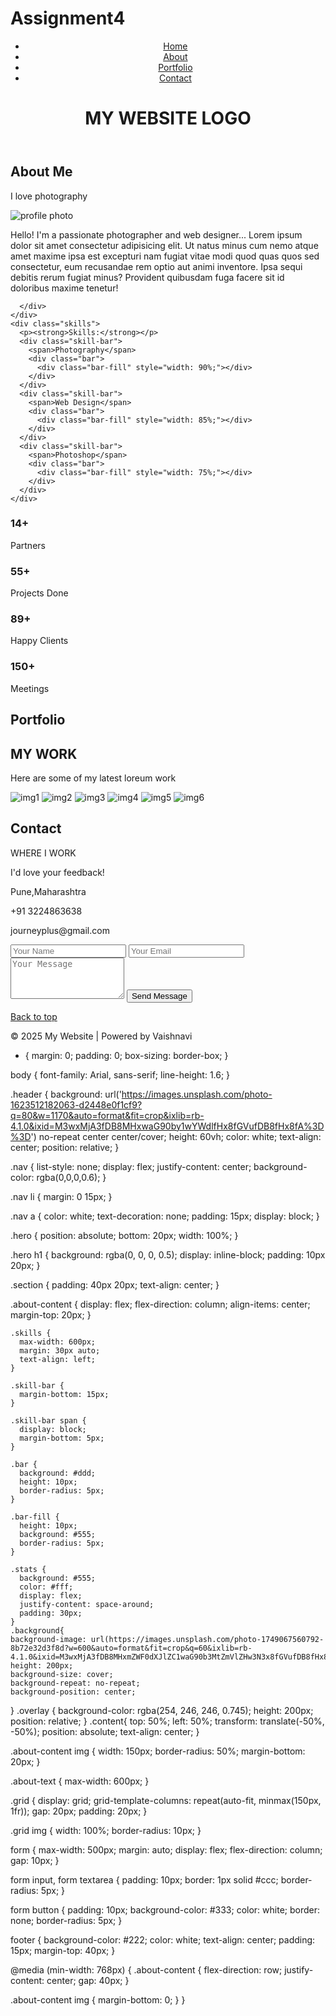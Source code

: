 # Assignment4
<!DOCTYPE html>
<html lang="en">

<head>
  <meta charset="UTF-8" />
  <meta name="viewport" content="width=device-width, initial-scale=1.0" />
  <title>My Website</title>
  <link rel="stylesheet" href="web.css" />
  <link rel="stylesheet" href="https://cdnjs.cloudflare.com/ajax/libs/font-awesome/6.7.2/css/all.min.css">
</head>

<body>
  <header class="header">
    <nav>
      <ul class="nav">
        <li><a href="#">Home</a></li>
        <li><a href="#about">About</a></li>
        <li><a href="#portfolio">Portfolio</a></li>
        <li><a href="#contact">Contact</a></li>
      </ul>
    </nav>
    <div class="hero">
      <h1>MY WEBSITE LOGO</h1>
    </div>
  </header>

  <section id="about" class="section about">
    <h2>About Me</h2>
    <p class="tagline">I love photography</p>
    <div class="about-content">
      <img
        src="https://images.pexels.com/photos/712513/pexels-photo-712513.jpeg?cs=srgb&dl=pexels-olly-712513.jpg&fm=jpg"
        alt="profile photo" />
      <div class="about-text">
        <p>Hello! I'm a passionate photographer and web designer...
          Lorem ipsum dolor sit amet consectetur adipisicing elit. Ut natus minus cum nemo atque amet maxime ipsa est
          excepturi nam fugiat vitae modi quod quas quos sed consectetur, eum recusandae rem optio aut animi inventore.
          Ipsa sequi debitis rerum fugiat minus? Provident quibusdam fuga facere sit id doloribus maxime tenetur!</p>

      </div>
    </div>
    <div class="skills">
      <p><strong>Skills:</strong></p>
      <div class="skill-bar">
        <span>Photography</span>
        <div class="bar">
          <div class="bar-fill" style="width: 90%;"></div>
        </div>
      </div>
      <div class="skill-bar">
        <span>Web Design</span>
        <div class="bar">
          <div class="bar-fill" style="width: 85%;"></div>
        </div>
      </div>
      <div class="skill-bar">
        <span>Photoshop</span>
        <div class="bar">
          <div class="bar-fill" style="width: 75%;"></div>
        </div>
      </div>
    </div>
  </section>
 <section id="portfolio" class="section portfolio"></section>
  <div class="stats">
    <div><h3>14+</h3><p>Partners</p></div>
    <div><h3>55+</h3><p>Projects Done</p></div>
    <div><h3>89+</h3><p>Happy Clients</p></div>
    <div><h3>150+</h3><p>Meetings</p></div>
  </div>
      <div class="background">
       <div class="overlay"> 
        <div class="content">
          <h2>Portfolio</h2>
      </div>
      </div>
      </div>
      </section>
      

  <section id="portfolio" class="section portfolio">
    <h2>MY WORK</h2>
    <p>Here are some of my latest loreum work</p>
    <div class="grid">
      <img src="https://www.pixelstalk.net/wp-content/uploads/2016/04/Nature-water-wallpaper-widescreen.jpg"
        alt="img1" />
      <img src="https://th.bing.com/th/id/OIP.ep7BgL70E10Y7QQJPBJFIgHaE8?rs=1&pid=ImgDetMain" alt="img2" />
      <img src="https://d3d0lqu00lnqvz.cloudfront.net/media/media/897b2e5d-6d4c-40fa-bbe8-6829455747e2.jpg"
        alt="img3" />
      <img
        src="https://images.pexels.com/photos/459302/pexels-photo-459302.jpeg?cs=srgb&dl=sea-nature-sky-459302.jpg&fm=jpg"
        alt="img4" />
      <img
        src="https://images.pexels.com/photos/2245453/pexels-photo-2245453.jpeg?cs=srgb&dl=pexels-mohamedelaminemsiouri-2245453.jpg&fm=jpg"
        alt="img5" />
      <img src="https://wallpapercave.com/wp/iHFFnlB.jpg" alt="img6" />
    </div>
  </section>

  <section id="contact" class="section contact">
    <div>
      <h2>Contact</h2>
      <p>WHERE I WORK</p>
      <p>I'd love your feedback!</p>
    </div>
    <div>
      <p><i class="fa-solid fa-location-dot"></i>Pune,Maharashtra</p>
      <p><i class="fa-solid fa-phone"></i>+91 3224863638</p>
      <p><i class="fa-solid fa-envelope"></i>journeyplus@gmail.com</p>
    </div>
    <form>
      <input type="text" placeholder="Your Name" required />
      <input type="email" placeholder="Your Email" required />
      <textarea rows="4" placeholder="Your Message"></textarea>
      <button type="submit">Send Message</button>
    </form>
  </section>

  <footer>
    <a href="#">Back to top</a>
    <p>&copy; 2025 My Website | Powered by Vaishnavi</p>
  </footer>
</body>

</html>


* {
  margin: 0;
  padding: 0;
  box-sizing: border-box;
}

body {
  font-family: Arial, sans-serif;
  line-height: 1.6;
}

.header {
  background: url('https://images.unsplash.com/photo-1623512182063-d2448e0f1cf9?q=80&w=1170&auto=format&fit=crop&ixlib=rb-4.1.0&ixid=M3wxMjA3fDB8MHxwaG90by1wYWdlfHx8fGVufDB8fHx8fA%3D%3D') no-repeat center center/cover;
  height: 60vh;
  color: white;
  text-align: center;
  position: relative;
}

.nav {
  list-style: none;
  display: flex;
  justify-content: center;
  background-color: rgba(0,0,0,0.6);
}

.nav li {
  margin: 0 15px;
}

.nav a {
  color: white;
  text-decoration: none;
  padding: 15px;
  display: block;
}

.hero {
  position: absolute;
  bottom: 20px;
  width: 100%;
}

.hero h1 {
  background: rgba(0, 0, 0, 0.5);
  display: inline-block;
  padding: 10px 20px;
}

.section {
  padding: 40px 20px;
  text-align: center;
}

.about-content {
  display: flex;
  flex-direction: column;
  align-items: center;
  margin-top: 20px;
}

    .skills {
      max-width: 600px;
      margin: 30px auto;
      text-align: left;
    }

    .skill-bar {
      margin-bottom: 15px;
    }

    .skill-bar span {
      display: block;
      margin-bottom: 5px;
    }

    .bar {
      background: #ddd;
      height: 10px;
      border-radius: 5px;
    }

    .bar-fill {
      height: 10px;
      background: #555;
      border-radius: 5px;
    }

    .stats {
      background: #555;
      color: #fff;
      display: flex;
      justify-content: space-around;
      padding: 30px;
    }
    .background{
    background-image: url(https://images.unsplash.com/photo-1749067560792-8b72e32d3f8d?w=600&auto=format&fit=crop&q=60&ixlib=rb-4.1.0&ixid=M3wxMjA3fDB8MHxmZWF0dXJlZC1waG90b3MtZmVlZHw3N3x8fGVufDB8fHx8fA%3D%3D);
    height: 200px;
    background-size: cover;
    background-repeat: no-repeat;
    background-position: center;

}
    .overlay {
    background-color: rgba(254, 246, 246, 0.745);
     height: 200px;
     position: relative;
}
    .content{
    top: 50%;
    left: 50%;
    transform: translate(-50%, -50%);
    position: absolute;
    text-align: center;
}

.about-content img {
  width: 150px;
  border-radius: 50%;
  margin-bottom: 20px;
}

.about-text {
  max-width: 600px;
}

.grid {
  display: grid;
  grid-template-columns: repeat(auto-fit, minmax(150px, 1fr));
  gap: 20px;
  padding: 20px;
}

.grid img {
  width: 100%;
  border-radius: 10px;
}

form {
  max-width: 500px;
  margin: auto;
  display: flex;
  flex-direction: column;
  gap: 10px;
}

form input,
form textarea {
  padding: 10px;
  border: 1px solid #ccc;
  border-radius: 5px;
}

form button {
  padding: 10px;
  background-color: #333;
  color: white;
  border: none;
  border-radius: 5px;
}

footer {
  background-color: #222;
  color: white;
  text-align: center;
  padding: 15px;
  margin-top: 40px;
}

@media (min-width: 768px) {
  .about-content {
    flex-direction: row;
    justify-content: center;
    gap: 40px;
  }

  .about-content img {
    margin-bottom: 0;
  }
}

